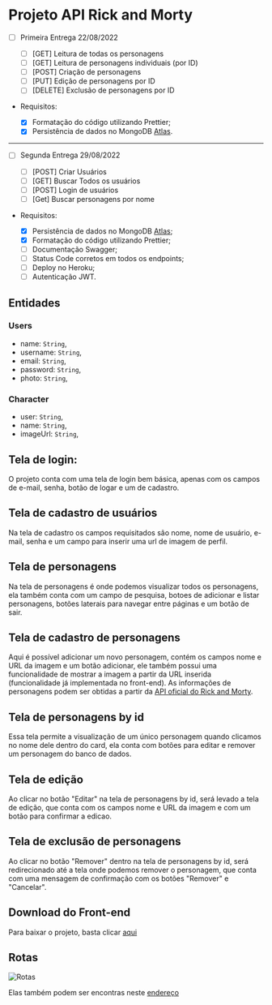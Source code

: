 # Projeto API Rick and Morty

- [ ] Primeira Entrega 22/08/2022

  - [ ] [GET] Leitura de todas os personagens 
  - [ ] [GET] Leitura de personagens individuais (por ID)
  - [ ] [POST] Criação de personagens
  - [ ] [PUT] Edição de personagens por ID
  - [ ] [DELETE] Exclusão de personagens por ID

- Requisitos:

  - [x] Formatação do código utilizando Prettier;
  - [x] Persistência de dados no MongoDB [Atlas](https://account.mongodb.com/account/login).

---

- [ ] Segunda Entrega 29/08/2022

  - [ ] [POST] Criar Usuários
  - [ ] [GET] Buscar Todos os usuários
  - [ ] [POST] Login de usuários
  - [ ] [Get] Buscar personagens por nome

- Requisitos:

  - [x] Persistência de dados no MongoDB [Atlas](https://account.mongodb.com/account/login);
  - [x] Formatação do código utilizando Prettier;
  - [ ] Documentação Swagger;
  - [ ] Status Code corretos em todos os endpoints;
  - [ ] Deploy no Heroku;
  - [ ] Autenticação JWT.

## Entidades

### Users

  - name: `String`,
  - username: `String`,
  - email: `String`,
  - password: `String`,
  - photo: `String`,

### Character

* user: `String`,
* name: `String`,
* imageUrl: `String`,

## Tela de login:

O projeto conta com uma tela de login bem básica, apenas com os campos de e-mail, senha, botão de logar e um de cadastro.

## Tela de cadastro de usuários

Na tela de cadastro os campos requisitados são nome, nome de usuário, e-mail, senha e um campo para inserir uma url de imagem de perfil.

## Tela de personagens

Na tela de personagens é onde podemos visualizar todos os personagens, ela também conta com um campo de pesquisa, botoes de adicionar e listar personagens, botões laterais para navegar entre páginas e um botão de sair.

## Tela de cadastro de personagens

Aqui é possível adicionar um novo personagem, contém os campos nome e URL da imagem e um botão adicionar, ele também possui uma funcionalidade de mostrar a imagem a partir da URL inserida (funcionalidade já implementada no front-end).
As informações de personagens podem ser obtidas a partir da [API oficial do Rick and Morty](https://rickandmortyapi.com/).

## Tela de personagens by id

Essa tela permite a visualização de um único personagem quando clicamos no nome dele dentro do card, ela conta com botões para editar e remover um personagem do banco de dados.

## Tela de edição

Ao clicar no botão "Editar" na tela de personagens by id, será levado a tela de edição, que conta com os campos nome e URL da imagem e com um botão para confirmar a edicao.

## Tela de exclusão de personagens

Ao clicar no botão "Remover" dentro na tela de personagens by id, será redirecionado até a tela onde podemos remover o personagem, que conta com uma mensagem de confirmação com os botões "Remover" e "Cancelar".

## Download do Front-end

Para baixar o projeto, basta clicar [aqui](https://drive.google.com/file/d/1FAutpdj3nYIuwzfeoLwUOhWmybOvecSi/view?usp=sharing)

## Rotas

![Rotas](https://media.discordapp.net/attachments/798520358977929226/1010842418528137297/api-docs.PNG?width=1245&height=676 "Documentação de Rotas")

Elas também podem ser encontras neste [endereço](https://rick-and-morty-server.herokuapp.com/api-docs)
